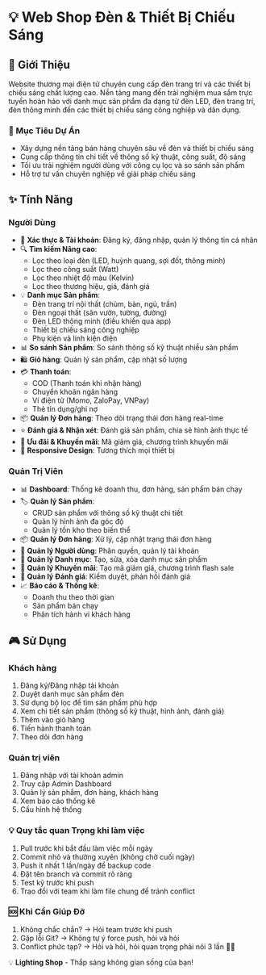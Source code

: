 # 💡 Web Shop Đèn & Thiết Bị Chiếu Sáng

## 📖 Giới Thiệu

Website thương mại điện tử chuyên cung cấp đèn trang trí và các thiết bị chiếu sáng chất lượng cao. Nền tảng mang đến trải nghiệm mua sắm trực tuyến hoàn hảo với danh mục sản phẩm đa dạng từ đèn LED, đèn trang trí, đèn thông minh đến các thiết bị chiếu sáng công nghiệp và dân dụng.

### 🎯 Mục Tiêu Dự Án

- Xây dựng nền tảng bán hàng chuyên sâu về đèn và thiết bị chiếu sáng
- Cung cấp thông tin chi tiết về thông số kỹ thuật, công suất, độ sáng
- Tối ưu trải nghiệm người dùng với công cụ lọc và so sánh sản phẩm
- Hỗ trợ tư vấn chuyên nghiệp về giải pháp chiếu sáng

## ✨ Tính Năng

### Người Dùng

- 🔐 **Xác thực & Tài khoản**: Đăng ký, đăng nhập, quản lý thông tin cá nhân
- 🔍 **Tìm kiếm Nâng cao**:
  - Lọc theo loại đèn (LED, huỳnh quang, sợi đốt, thông minh)
  - Lọc theo công suất (Watt)
  - Lọc theo nhiệt độ màu (Kelvin)
  - Lọc theo thương hiệu, giá, đánh giá
- 💡 **Danh mục Sản phẩm**:
  - Đèn trang trí nội thất (chùm, bàn, ngủ, trần)
  - Đèn ngoại thất (sân vườn, tường, đường)
  - Đèn LED thông minh (điều khiển qua app)
  - Thiết bị chiếu sáng công nghiệp
  - Phụ kiện và linh kiện điện
- 📊 **So sánh Sản phẩm**: So sánh thông số kỹ thuật nhiều sản phẩm
- 🛍️ **Giỏ hàng**: Quản lý sản phẩm, cập nhật số lượng
- 💳 **Thanh toán**:
  - COD (Thanh toán khi nhận hàng)
  - Chuyển khoản ngân hàng
  - Ví điện tử (Momo, ZaloPay, VNPay)
  - Thẻ tín dụng/ghi nợ
- 📦 **Quản lý Đơn hàng**: Theo dõi trạng thái đơn hàng real-time
- ⭐ **Đánh giá & Nhận xét**: Đánh giá sản phẩm, chia sẻ hình ảnh thực tế
- 🎁 **Ưu đãi & Khuyến mãi**: Mã giảm giá, chương trình khuyến mãi
- 📱 **Responsive Design**: Tương thích mọi thiết bị

### Quản Trị Viên

- 📊 **Dashboard**: Thống kê doanh thu, đơn hàng, sản phẩm bán chạy
- 🏷️ **Quản lý Sản phẩm**:
  - CRUD sản phẩm với thông số kỹ thuật chi tiết
  - Quản lý hình ảnh đa góc độ
  - Quản lý tồn kho theo biến thể
- 📦 **Quản lý Đơn hàng**: Xử lý, cập nhật trạng thái đơn hàng
- 👥 **Quản lý Người dùng**: Phân quyền, quản lý tài khoản
- 🎨 **Quản lý Danh mục**: Tạo, sửa, xóa danh mục sản phẩm
- 🎫 **Quản lý Khuyến mãi**: Tạo mã giảm giá, chương trình flash sale
- 💬 **Quản lý Đánh giá**: Kiểm duyệt, phản hồi đánh giá
- 📈 **Báo cáo & Thống kê**:
  - Doanh thu theo thời gian
  - Sản phẩm bán chạy
  - Phân tích hành vi khách hàng

## 🎮 Sử Dụng

### Khách hàng

1. Đăng ký/Đăng nhập tài khoản
2. Duyệt danh mục sản phẩm đèn
3. Sử dụng bộ lọc để tìm sản phẩm phù hợp
4. Xem chi tiết sản phẩm (thông số kỹ thuật, hình ảnh, đánh giá)
5. Thêm vào giỏ hàng
6. Tiến hành thanh toán
7. Theo dõi đơn hàng

### Quản trị viên

1. Đăng nhập với tài khoản admin
2. Truy cập Admin Dashboard
3. Quản lý sản phẩm, đơn hàng, khách hàng
4. Xem báo cáo thống kê
5. Cấu hình hệ thống

### 💡 Quy tắc quan Trọng khi làm việc

1. Pull trước khi bắt đầu làm việc mỗi ngày
2. Commit nhỏ và thường xuyên (không chờ cuối ngày)
3. Push ít nhất 1 lần/ngày để backup code
4. Đặt tên branch và commit rõ ràng
5. Test kỹ trước khi push
6. Trao đổi với team khi làm file chung để tránh conflict

### 🆘 Khi Cần Giúp Đỡ

1. Không chắc chắn? → Hỏi team trước khi push
2. Gặp lỗi Git? → Không tự ý force push, hỏi và hỏi
3. Conflict phức tạp? → Hỏi và hỏi, hỏi quan trọng phải nói 3 lần 🥹🥹

💡 **Lighting Shop** - Thắp sáng không gian sống của bạn!
